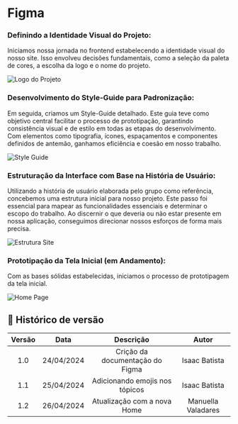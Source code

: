 # Figma

### Definindo a Identidade Visual do Projeto:

Iniciamos nossa jornada no frontend estabelecendo a identidade visual do nosso site. Isso envolveu decisões fundamentais, como a seleção da paleta de cores, a escolha da logo e o nome do projeto.

![Logo do Projeto](https://raw.githubusercontent.com/unb-mds/2024-1-MinasDeCultura/main/docs/assets/images/favicon.png)

### Desenvolvimento do Style-Guide para Padronização:

Em seguida, criamos um Style-Guide detalhado. Este guia teve como objetivo central facilitar o processo de prototipação, garantindo consistência visual e de estilo em todas as etapas do desenvolvimento. Com elementos como tipografia, ícones, espaçamentos e componentes definidos de antemão, ganhamos eficiência e coesão em nosso trabalho.

![Style Guide](https://raw.githubusercontent.com/unb-mds/2024-1-MinasDeCultura/main/docs/assets/images/Minas_de_cultura.png)

### Estruturação da Interface com Base na História de Usuário:

Utilizando a história de usuário elaborada pelo grupo como referência, concebemos uma estrutura inicial para nosso projeto. Este passo foi essencial para mapear as funcionalidades essenciais e determinar o escopo do trabalho. Ao discernir o que deveria ou não estar presente em nossa aplicação, conseguimos direcionar nossos esforços de forma mais precisa.

![Estrutura Site](https://raw.githubusercontent.com/unb-mds/2024-1-MinasDeCultura/main/docs/assets/images/Estrutura-MinasCult1.png)

### Prototipação da Tela Inicial (em Andamento):

Com as bases sólidas estabelecidas, iniciamos o processo de prototipagem da tela inicial.

![Home Page](https://raw.githubusercontent.com/unb-mds/2024-1-MinasDeCultura/main/docs/assets/images/Home.jpg)

## 📁 Histórico de versão

| Versão |    Data    |            Descrição            |     Autor     |
| :----: | :--------: | :-----------------------------: | :-----------: |
|  1.0   | 24/04/2024 | Crição da documentação do Figma | Isaac Batista |
|  1.1   | 25/04/2024 |                     Adicionando emojis nos tópicos                       | Isaac Batista |
|  1.2   | 26/04/2024 | Atualização com a nova Home | Manuella Valadares |

